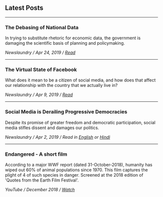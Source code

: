 ## Latest Posts
***

### The Debasing of National Data
In trying to substitute rhetoric for economic data, the government is damaging the scientific basis of planning and policymaking.

_Newslaundry / Apr 24, 2019 / [Read](https://www.newslaundry.com/2019/04/24/national-sample-survey-office-employment-data-gdp-imf)_

***

### The Virtual State of Facebook
What does it mean to be a citizen of social media, and how does that affect our relationship with the country that we actually live in?

_Newslaundry / Apr 9, 2019 / [Read](https://www.newslaundry.com/2019/04/09/the-virtual-state-of-facebook)_

***

### Social Media is Derailing Progressive Democracies
Despite its promise of greater freedom and democratic participation, social media stifles dissent and damages our politics. 

_Newslaundry / Apr 2, 2019 / Read in [English](https://www.newslaundry.com/2019/04/02/social-media-is-derailing-progressive-democracies) or [Hindi](https://www.newslaundry.com/2019/04/05/social-media-democracy-elections-trolls-bjp)_

***

### Endangered - A short film
According to a major WWF report (dated 31-October-2018), humanity has wiped out 60% of animal populations since 1970. This film captures the plight of 4 of such species in danger. Screened at the 2018 edition of 'Quotes from the Earth Film Festival'.

_YouTube / December 2018 / [Watch](https://youtu.be/e80xCDhwqns)_
